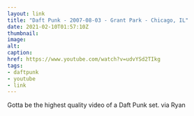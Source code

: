 ```yaml
---
layout: link
title: "Daft Punk - 2007-08-03 - Grant Park - Chicago, IL"
date: 2021-02-10T01:57:10Z
thumbnail:
image:
alt:
caption:
href: https://www.youtube.com/watch?v=udvYSd2TIkg
tags:
- daftpunk
- youtube
- link
---
```


Gotta be the highest quality video of a Daft Punk set. via Ryan
